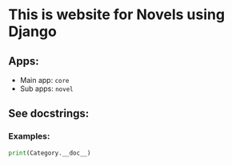 # This is website for Novels using Django

## Apps:

- Main app: `core` </br>
- Sub apps: `novel`

## See docstrings: 
### Examples: 
```python
print(Category.__doc__)
```

